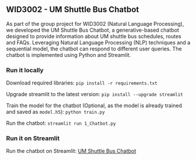 ## WID3002 - UM Shuttle Bus Chatbot

As part of the group project for WID3002 (Natural Language Processing), we developed the UM Shuttle Bus Chatbot, a generative-based chatbot designed to provide information about UM shuttle bus schedules, routes and FAQs. Leveraging Natural Language Processing (NLP) techniques and a sequential model, the chatbot can respond to different user queries. The chatbot is implemented using Python and Streamlit.

### Run it locally

Download required libraries: `pip install -r requirements.txt`

Upgrade streamlit to the latest version: `pip install --upgrade streamlit`

Train the model for the chatbot (Optional, as the model is already trained and saved as `model.h5`): `python train.py` 

Run the chatbot: `streamlit run 1_Chatbot.py`

### Run it on Streamlit

Run the chatbot on Streamlit: [UM Shuttle Bus Chatbot](https://um-shuttle-bus-chatbot-ewe5vzhmtefsskb4n7925g.streamlit.app/)
